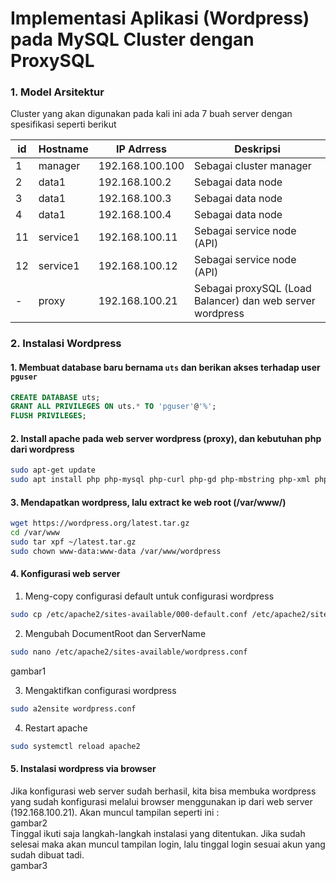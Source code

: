 # Implementasi Aplikasi (Wordpress) pada MySQL Cluster dengan ProxySQL

### 1. Model Arsitektur
Cluster yang akan digunakan pada kali ini ada 7 buah server dengan spesifikasi seperti berikut

id | Hostname | IP Adrress | Deskripsi
--- | --- | --- | ---
1 | manager | 192.168.100.100 | Sebagai cluster manager
2 | data1 | 192.168.100.2 | Sebagai data node
3 | data1 | 192.168.100.3 | Sebagai data node
4 | data1 | 192.168.100.4 | Sebagai data node
11 | service1 | 192.168.100.11 | Sebagai service node (API)
12 | service1 | 192.168.100.12 | Sebagai service node (API)
- | proxy | 192.168.100.21 | Sebagai proxySQL (Load Balancer) dan web server wordpress

### 2. Instalasi Wordpress
#### 1. Membuat database baru bernama `uts` dan berikan akses terhadap user `pguser`
```sql
CREATE DATABASE uts;
GRANT ALL PRIVILEGES ON uts.* TO 'pguser'@'%';
FLUSH PRIVILEGES;
```
#### 2. Install apache pada web server wordpress (proxy), dan kebutuhan php dari wordpress
```bash
sudo apt-get update
sudo apt install php php-mysql php-curl php-gd php-mbstring php-xml php-xmlrpc php-imap php-ldap php-odbc php-pear php-snmp php-soap php-tidy
```
#### 3. Mendapatkan wordpress, lalu extract ke web root (/var/www/)
```bash
wget https://wordpress.org/latest.tar.gz
cd /var/www
sudo tar xpf ~/latest.tar.gz
sudo chown www-data:www-data /var/www/wordpress
```
#### 4. Konfigurasi web server
1. Meng-copy configurasi default untuk configurasi wordpress
```bash
sudo cp /etc/apache2/sites-available/000-default.conf /etc/apache2/sites-available/wordpress.conf
```
2. Mengubah DocumentRoot dan ServerName
```bash
sudo nano /etc/apache2/sites-available/wordpress.conf
```
gambar1   

3. Mengaktifkan configurasi wordpress
```bash
sudo a2ensite wordpress.conf
```
4. Restart apache
```bash
sudo systemctl reload apache2
```
#### 5. Instalasi wordpress via browser
Jika konfigurasi web server sudah berhasil, kita bisa membuka wordpress yang sudah konfigurasi melalui browser menggunakan ip dari web server (192.168.100.21). Akan muncul tampilan seperti ini :   
gambar2   
Tinggal ikuti saja langkah-langkah instalasi yang ditentukan. Jika sudah selesai maka akan muncul tampilan login, lalu tinggal login sesuai akun yang sudah dibuat tadi.   
gambar3   
